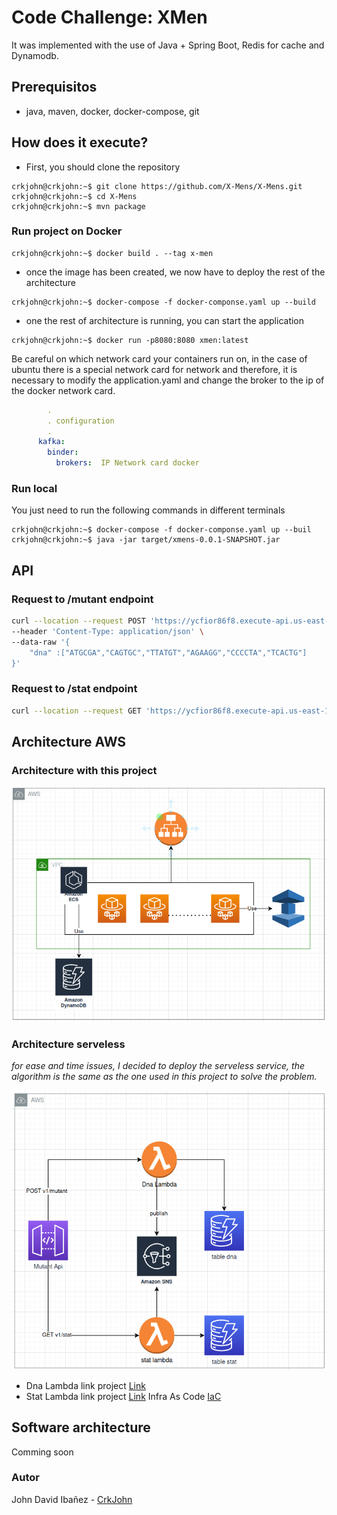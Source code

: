 # Code Challenge: XMen

It was implemented with the use of Java + Spring Boot, Redis for cache and Dynamodb.

## Prerequisitos

* java, maven, docker, docker-compose, git

## How does it execute?

* First, you should clone the repository
```console
crkjohn@crkjohn:~$ git clone https://github.com/X-Mens/X-Mens.git
crkjohn@crkjohn:~$ cd X-Mens 
crkjohn@crkjohn:~$ mvn package
```

### Run project on Docker
```console
crkjohn@crkjohn:~$ docker build . --tag x-men
```

* once the image has been created, we now have to deploy the rest of the architecture

```console
crkjohn@crkjohn:~$ docker-compose -f docker-componse.yaml up --build
```

* one the rest of architecture is running, you can start the application 


```console
crkjohn@crkjohn:~$ docker run -p8080:8080 xmen:latest
```

Be careful on which network card your containers run on, in the case of ubuntu there is a special network card for network and therefore, it is necessary to modify the application.yaml and change the broker to the ip of the docker network card.

```yaml
        .
        . configuration
        .
      kafka:
        binder:
          brokers:  IP Network card docker 
```

### Run local

You just need to run the following commands in different terminals

```console
crkjohn@crkjohn:~$ docker-compose -f docker-componse.yaml up --buil
crkjohn@crkjohn:~$ java -jar target/xmens-0.0.1-SNAPSHOT.jar
```

## API

### Request to /mutant endpoint

```bash
curl --location --request POST 'https://ycfior86f8.execute-api.us-east-1.amazonaws.com/v1/mutant' \
--header 'Content-Type: application/json' \
--data-raw '{
    "dna" :["ATGCGA","CAGTGC","TTATGT","AGAAGG","CCCCTA","TCACTG"]
}'
```

### Request to /stat endpoint
```bash
curl --location --request GET 'https://ycfior86f8.execute-api.us-east-1.amazonaws.com/v1/stat'
```

## Architecture AWS
 
### Architecture with this project

![](https://github.com/CrkJohn/ConfigFilesExample/blob/develop/NoServeless.png)

### Architecture serveless 
*for ease and time issues, I decided to deploy the serveless service, the algorithm is the same as the one used in this project to solve the problem.*

![](https://github.com/CrkJohn/ConfigFilesExample/blob/develop/Serveless.png)


* Dna Lambda link project 
    [Link](https://github.com/X-Mens/DnaLambda)
* Stat Lambda link project 
    [Link](https://github.com/X-Mens/DnaLambda)
Infra As Code
    [IaC](https://github.com/X-Mens/IaC-XmensServeless)


## Software architecture

Comming soon

### Autor

John David Ibañez - [CrkJohn](https://github.com/CrkJohn)
